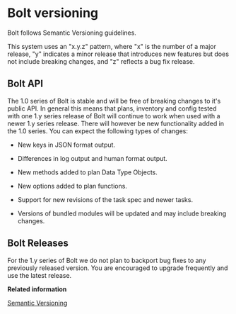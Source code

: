 # Bolt versioning

Bolt follows Semantic Versioning guidelines.

This system uses an "x.y.z" pattern, where "x" is the number of a major release, "y" indicates a minor release that introduces new features but does not include breaking changes, and "z" reflects a bug fix release.

## Bolt API

The 1.0 series of Bolt is stable and will be free of breaking changes to it's public API. In general this means that plans, inventory and config tested with one 1.y series release of Bolt will continue to work when used with a newer 1.y series release. There will however be new functionality added in the 1.0 series. You can expect the following types of changes:

-   New keys in JSON format output.

-   Differences in log output and human format output.

-   New methods added to plan Data Type Objects.

-   New options added to plan functions.

-   Support for new revisions of the task spec and newer tasks.

-   Versions of bundled modules will be updated and may include breaking changes.


## Bolt Releases

For the 1.y series of Bolt we do not plan to backport bug fixes to any previously released version. You are encouraged to upgrade frequently and use the latest release.

**Related information**  


[Semantic Versioning](https://semver.org/)

